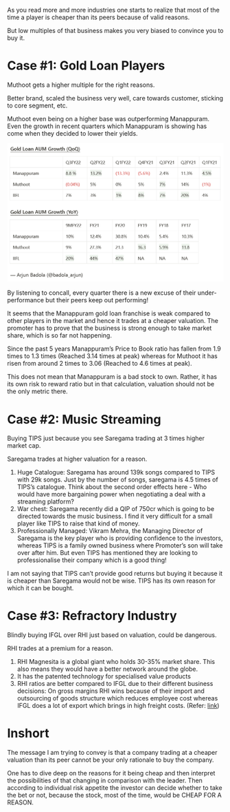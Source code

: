 As you read more and more industries one starts to realize that most of the time a player is cheaper than its peers because of valid reasons.

But low multiples of that business makes you very biased to convince you to buy it.

# Case #1: Gold Loan Players

Muthoot gets a higher multiple for the right reasons.

Better brand, scaled the business very well, care towards customer, sticking to core segment, etc.

Muthoot even being on a higher base was outperforming Manappuram. Even the growth in recent quarters which Manappuram is showing has come when they decided to lower their yields.

![goldplayers](/assets/goldplayers.PNG)

By listening to concall, every quarter there is a new excuse of their under-performance but their peers keep out performing!

It seems that the Manappuram gold loan franchise is weak compared to other players in the market and hence it trades at a cheaper valuation. The promoter has to prove that the business is strong enough to take market share, which is so far not happening.

Since the past 5 years Manappuram’s Price to Book ratio has fallen from 1.9 times to 1.3 times (Reached 3.14 times at peak) whereas for Muthoot it has risen from around 2 times to 3.06 (Reached to 4.6 times at peak).

This does not mean that Manappuram is a bad stock to own. Rather, it has its own risk to reward ratio but in that calculation, valuation should not be the only metric there.

# Case #2: Music Streaming

Buying TIPS just because you see Saregama trading at 3 times higher market cap.

Saregama trades at higher valuation for a reason.

1. Huge Catalogue: Saregama has around 139k songs compared to TIPS with 29k songs. Just by the number of songs, saregama is 4.5 times of TIPS’s catalogue. Think about the second order effects here - Who would have more bargaining power when negotiating a deal with a streaming platform?
2. War chest: Saregama recently did a QIP of 750cr which is going to be directed towards the music business. I find it very difficult for a small player like TIPS to raise that kind of money.
3. Professionally Managed: Vikram Mehra, the Managing Director of Saregama is the key player who is providing confidence to the investors, whereas TIPS is a family owned business where Promoter’s son will take over after him. But even TIPS has mentioned they are looking to professionalise their company which is a good thing!

I am not saying that TIPS can’t provide good returns but buying it because it is cheaper than Saregama would not be wise. TIPS has its own reason for which it can be bought.

# Case #3: Refractory Industry

Blindly buying IFGL over RHI just based on valuation, could be dangerous.

RHI trades at a premium for a reason.

1. RHI Magnesita is a global giant who holds 30-35% market share. This also means they would have a better network around the globe.
2. It has the patented technology for specialised value products
3. RHI ratios are better compared to IFGL due to their different business decisions: On gross margins RHI wins because of their import and outsourcing of goods structure which reduces employee cost whereas IFGL does a lot of export which brings in high freight costs. (Refer: [link](https://twitter.com/sanjaylangval/status/1491462009669689347))

# Inshort

The message I am trying to convey is that a company trading at a cheaper valuation than its peer cannot be your only rationale to buy the company.

One has to dive deep on the reasons for it being cheap and then interpret the possibilities of that changing in comparison with the leader. Then according to individual risk appetite the investor can decide whether to take the bet or not, because the stock, most of the time, would be CHEAP FOR A REASON.
